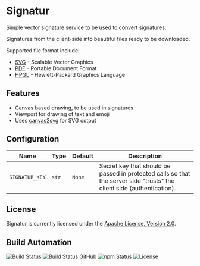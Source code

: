 # Signatur

Simple vector signature service to be used to convert signatures.

Signatures from the client-side into beautiful files ready to be downloaded.

Supported file format include:

* [SVG](https://en.wikipedia.org/wiki/Scalable_Vector_Graphics) - Scalable Vector Graphics
* [PDF](https://en.wikipedia.org/wiki/PDF) - Portable Document Format
* [HPGL](https://en.wikipedia.org/wiki/HP-GL) - Hewlett-Packard Graphics Language

## Features

* Canvas based drawing, to be used in signatures
* Viewport for drawing of text and emoji
* Uses [canvas2svg](http://gliffy.github.io/canvas2svg) for SVG output

## Configuration

| Name           | Type  | Default | Description                                                                                                            |
| -------------- | ----- | ------- | ---------------------------------------------------------------------------------------------------------------------- |
| `SIGNATUR_KEY` | `str` | `None`  | Secret key that should be passed in protected calls so that the server side "trusts" the client side (authentication). |

## License

Signatur is currently licensed under the [Apache License, Version 2.0](http://www.apache.org/licenses/).

## Build Automation

[![Build Status](https://travis-ci.org/hivesolutions/signatur.svg?branch=master)](https://travis-ci.org/hivesolutions/signatur)
[![Build Status GitHub](https://github.com/hivesolutions/signatur/workflows/Main%20Workflow/badge.svg)](https://github.com/hivesolutions/signatur/actions)
[![npm Status](https://img.shields.io/npm/v/signatur.svg)](https://www.npmjs.com/package/signatur)
[![License](https://img.shields.io/badge/license-Apache%202.0-blue.svg)](https://www.apache.org/licenses/)
